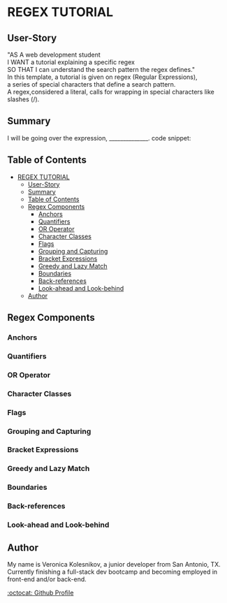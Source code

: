 # REGEX TUTORIAL
## User-Story
"AS A web development student <br>
I WANT a tutorial explaining a specific regex <br>
SO THAT I can understand the search pattern the regex defines."
<br>
In this template, a tutorial is given on regex (Regular Expressions), <br>
 a series of special characters that define a search pattern. <br>
 A regex,considered a literal, calls for wrapping in special characters like slashes (/).

## Summary

I will be going over the expression, ______________.
code snippet: 
## Table of Contents

- [REGEX TUTORIAL](#regex-tutorial)
  - [User-Story](#user-story)
  - [Summary](#summary)
  - [Table of Contents](#table-of-contents)
  - [Regex Components](#regex-components)
    - [Anchors](#anchors)
    - [Quantifiers](#quantifiers)
    - [OR Operator](#or-operator)
    - [Character Classes](#character-classes)
    - [Flags](#flags)
    - [Grouping and Capturing](#grouping-and-capturing)
    - [Bracket Expressions](#bracket-expressions)
    - [Greedy and Lazy Match](#greedy-and-lazy-match)
    - [Boundaries](#boundaries)
    - [Back-references](#back-references)
    - [Look-ahead and Look-behind](#look-ahead-and-look-behind)
  - [Author](#author)

## Regex Components

### Anchors

### Quantifiers

### OR Operator

### Character Classes

### Flags

### Grouping and Capturing

### Bracket Expressions

### Greedy and Lazy Match

### Boundaries

### Back-references

### Look-ahead and Look-behind

## Author

 My name is Veronica Kolesnikov, a junior developer from San Antonio, TX.<br>
 Currently finishing a full-stack dev bootcamp and becoming employed in front-end and/or back-end.<br>

[:octocat: Github Profile](https://github.com/verokoles)

